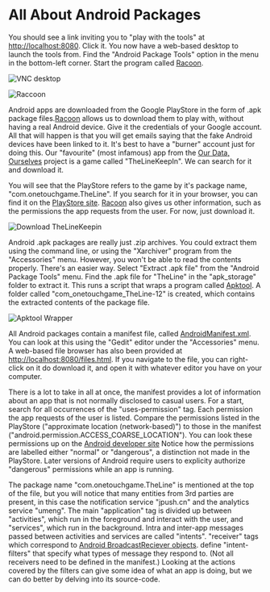 # All About Android Packages

You should see a link inviting you to "play with the tools" at [http://localhost:8080](http://localhost:8080). Click it. You now have a web-based desktop to launch the tools from.
Find the "Android Package Tools" option in the menu in the bottom-left corner. Start the program called [Racoon](http://www.onyxbits.de/raccoon).

![VNC desktop](https://raw.githubusercontent.com/kingsBSD/DroidDestructionKit/master/ddkdocs/img/ddk_menu.png)

![Raccoon](https://raw.githubusercontent.com/kingsBSD/DroidDestructionKit/master/ddkdocs/img/raccoon.png)

Android apps are downloaded from the Google PlayStore in the form of .apk package files.[Racoon](http://www.onyxbits.de/raccoon) allows us to download them
to play with, without having a real Android device. Give it the credentials of your Google account. All that will happen is
that you will get emails saying that the fake Android devices have been linked to it. It's best to have a "burner"
account just for doing this. Our "favourite" (most infamous) app from the [Our Data, Ourselves](https://big-social-data.net/) project is a game called
"TheLineKeepIn". We can search for it and download it.

You will see that the PlayStore refers to the game by it's package name, "com.onetouchgame.TheLine". If you search for it
in your browser, you can find it on the [PlayStore site](https://play.google.com/store/apps/details?id=com.onetouchgame.TheLine&hl=en).
[Racoon](http://www.onyxbits.de/raccoon) also gives us other information, such as the permissions the app requests from the user. For now, just download it.

![Download TheLineKeepin](https://raw.githubusercontent.com/kingsBSD/DroidDestructionKit/master/ddkdocs/img/downloadline.png)

Android .apk packages are really just .zip archives. You could extract them using the command line, or using the "Xarchiver" program
from the "Accessories" menu. However, you won't be able to read the contents properly. There's an easier way. Select "Extract .apk file"
from the "Android Package Tools" menu. Find the .apk file for "TheLine" in the "apk_storage" folder to extract it. This runs a script
that wraps a program called [Apktool](https://ibotpeaches.github.io/Apktool/). A folder called "com_onetouchgame_TheLine-12" is created,
which contains the extracted contents of the package file.

![Apktool Wrapper](https://raw.githubusercontent.com/kingsBSD/DroidDestructionKit/master/ddkdocs/img/apktool.png)

All Android packages contain a manifest file, called [AndroidManifest.xml](https://developer.android.com/guide/topics/manifest/manifest-intro.html).
You can look at this using the "Gedit" editor under the "Accessories" menu. A web-based file browser has also been provided at [http://localhost:8080/files.html](http://localhost:8080/files.html).
If you navigate to the file, you can right-click on it do download it, and open it with whatever editor you have on your computer.

There is a lot to take in all at once, the manifest provides a lot of information about an app that is not normally disclosed to casual users.
For a start, search for all occurrences of the "uses-permission" tag. Each permission the app requests of the user is listed.
Compare the permissions listed in the PlayStore ("approximate location (network-based)") to those in the manifest
("android.permission.ACCESS_COARSE_LOCATION"). You can look these permissions up on the [Android developer site](https://developer.android.com/reference/android/Manifest.permission.html)
Notice how the permissions are labelled either "normal" or "dangerous", a distinction not made in the PlayStore. Later versions
of Android require users to explicity authorize "dangerous" permissions while an app is running.

The package name "com.onetouchgame.TheLine" is mentioned at the top of the file, but you will notice that many entities from
3rd parties are present, in this case the notification service "jpush.cn" and the analytics service "umeng". The main
"application" tag is divided up between "activities", which run in the foreground and interact with the user, and "services",
which run in the background. Intra and inter-app messages passed between activities and services are called "intents". "receiver"
tags which correspond to [Android BroadcastReciever objects](https://developer.android.com/reference/android/content/BroadcastReceiver.html).
define "intent-filters" that specify what types of message they respond to. (Not all receivers need to be defined in the manifest.)
Looking at the actions covered by the filters can give some idea of what an app is doing, but we can do better by delving into its source-code.
